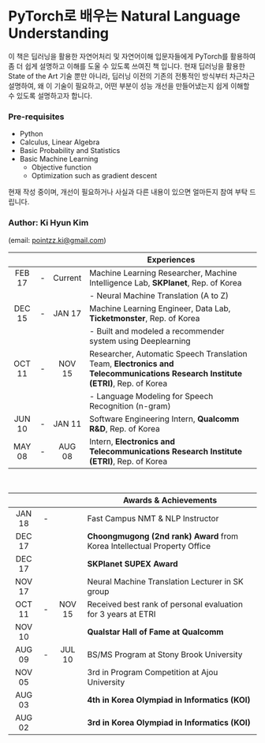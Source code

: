 # PyTorch로 배우는 Natural Language Understanding

이 책은 딥러닝을 활용한 자연어처리 및 자연어이해 입문자들에게 PyTorch를 활용하여 좀 더 쉽게 설명하고 이해를 도울 수 있도록 쓰여진 책 입니다. 현재 딥러닝을 활용한 State of the Art 기술 뿐만 아니라, 딥러닝 이전의 기존의 전통적인 방식부터 차근차근 설명하여, 왜 이 기술이 필요하고, 어떤 부분이 성능 개선을 만들어냈는지 쉽게 이해할 수 있도록 설명하고자 합니다.

### Pre-requisites

* Python
* Calculus, Linear Algebra
* Basic Probability and Statistics
* Basic Machine Learning
    * Objective function
    * Optimization such as gradient descent

현재 작성 중이며, 개선이 필요하거나 사실과 다른 내용이 있으면 얼마든지 참여 부탁 드립니다.


### Author: Ki Hyun Kim 
(email: pointzz.ki@gmail.com)

|   |   |   | Experiences |
|:-:|:-:|:-:|---|
| FEB 17 | - | Current | Machine Learning Researcher, Machine Intelligence Lab, **SKPlanet**, Rep. of Korea |
|   |   |   | -	Neural Machine Translation (A to Z) |
| DEC 15 | - | JAN 17 | Machine Learning Engineer, Data Lab, **Ticketmonster**, Rep. of Korea |
|   |   |   | -	Built and modeled a recommender system using Deeplearning |
| OCT 11 | - | NOV 15 | Researcher, Automatic Speech Translation Team, **Electronics and Telecommunications Research Institute (ETRI)**, Rep. of Korea |
|   |   |   | -	Language Modeling for Speech Recognition (n-gram) |
| JUN 10 | - | JAN 11 | Software Engineering Intern, **Qualcomm R&D**, Rep. of Korea |
| MAY 08 | - | AUG 08 | Intern, **Electronics and Telecommunications Research Institute (ETRI)**, Rep. of Korea |

<br/>

|   |   |   | Awards & Achievements |
|:-:|:-:|:-:|---|
| JAN 18 | - |   | Fast Campus NMT & NLP Instructor |
| DEC 17 |   |   | **Choongmugong (2nd rank) Award** from Korea Intellectual Property Office |
| DEC 17 |   |   | **SKPlanet SUPEX Award** |
| NOV 17 |   |   | Neural Machine Translation Lecturer in SK group |
| OCT 11 | - | NOV 15 | Received best rank of personal evaluation for 3 years at ETRI |
| NOV 10 |   |   | **Qualstar Hall of Fame at Qualcomm** |
| AUG 09 | - | JUL 10 | BS/MS Program at Stony Brook University |
| NOV 05 |   |   | 3rd in Program Competition at Ajou University |
| AUG 03 |   |   | **4th in Korea Olympiad in Informatics (KOI)** |
| AUG 02 |   |   | **3rd in Korea Olympiad in Informatics (KOI)** |
